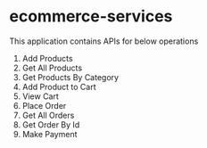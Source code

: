 # ecommerce-services

This application contains APIs for below operations
1) Add Products
2) Get All Products
3) Get Products By Category
4) Add Product to Cart
5) View Cart
6) Place Order
7) Get All Orders
8) Get Order By Id
9) Make Payment
